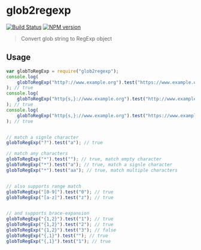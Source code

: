 # glob2regexp

[![Build Status](https://img.shields.io/travis/zbinlin/node-glob-to-regexp/master.svg?style=flat-square)](https://travis-ci.org/zbinlin/node-glob-to-regexp)
[![NPM version](https://img.shields.io/npm/v/glob2regexp.svg?style=flat-square)](https://www.npmjs.org/package/glob2regexp)

> Convert glob string to RegExp object


## Usage

```javascript
var globToRegExp = require("glob2regexp");
console.log(
	globToRegExp("http?://www.example.org").test("https://www.example.org")
); // true
console.log(
	globToRegExp("http{s,}://www.example.org").test("http://www.example.org")
); // true
console.log(
	globToRegExp("http{s,}://www.example.org").test("https://www.example.org")
); // true


// match a signle character
globToRegExp("?").test("a"); // true

// match any characters
globToRegExp("*").test(""); // true, match empty character
globToRegExp("*").test("a"); // true, match a signle character
globToRegExp("*").test("aa"); // true, match multiple characters


// also supports range match
globToRegExp("[0-9]").test("0"); // true
globToRegExp("[a-z]").test("z"); // true


// and supports brace-expansion
globToRegExp("{1,2}").test("1"); // true
globToRegExp("{1,2}").test("2"); // true
globToRegExp("{1,2}").test("3"); // false
globToRegExp("{,1}").test(""); // true
globToRegExp("{,1}").test("1"); // true
```
